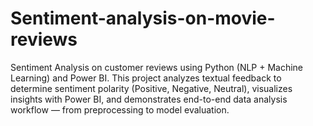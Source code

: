 # Sentiment-analysis-on-movie-reviews
Sentiment Analysis on customer reviews using Python (NLP + Machine Learning) and Power BI. This project analyzes textual feedback to determine sentiment polarity (Positive, Negative, Neutral), visualizes insights with Power BI, and demonstrates end-to-end data analysis workflow — from preprocessing to model evaluation.
